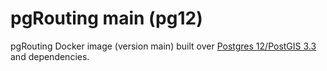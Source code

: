 # pgRouting main (pg12)

pgRouting Docker image (version main) built over [Postgres 12/PostGIS 3.3](https://hub.docker.com/r/postgis/postgis) and dependencies.
